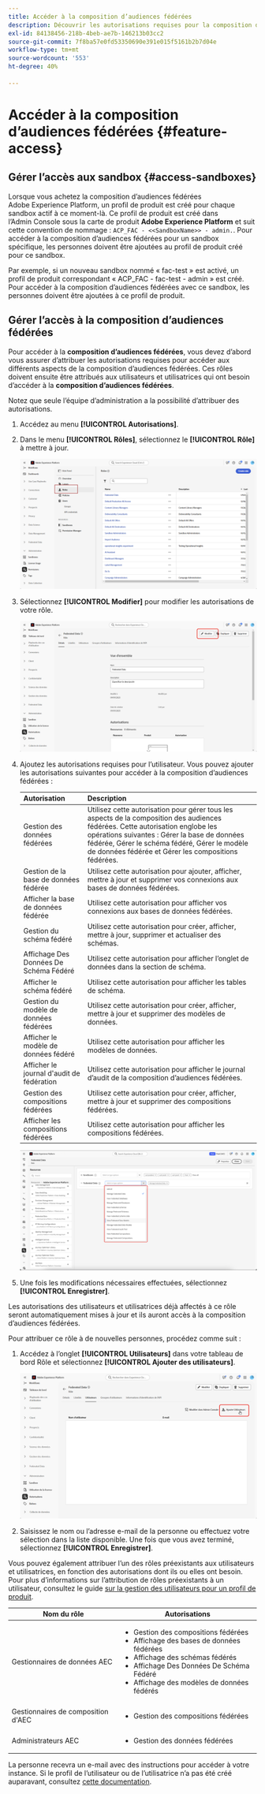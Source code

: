 ```yaml
---
title: Accéder à la composition d’audiences fédérées
description: Découvrir les autorisations requises pour la composition d’audiences fédérées
exl-id: 84138456-218b-4beb-ae7b-146213b03cc2
source-git-commit: 7f8ba57e0fd53350690e391e015f5161b2b7d04e
workflow-type: tm+mt
source-wordcount: '553'
ht-degree: 40%

---
```


# Accéder à la composition d’audiences fédérées {#feature-access}

## Gérer l’accès aux sandbox {#access-sandboxes}

Lorsque vous achetez la composition d’audiences fédérées Adobe Experience Platform, un profil de produit est créé pour chaque sandbox actif à ce moment-là. Ce profil de produit est créé dans l’Admin Console sous la carte de produit **Adobe Experience Platform** et suit cette convention de nommage : `ACP_FAC - <<SandboxName>> - admin.`. Pour accéder à la composition d’audiences fédérées pour un sandbox spécifique, les personnes doivent être ajoutées au profil de produit créé pour ce sandbox.

Par exemple, si un nouveau sandbox nommé « fac-test » est activé, un profil de produit correspondant « ACP_FAC - fac-test - admin » est créé. Pour accéder à la composition d’audiences fédérées avec ce sandbox, les personnes doivent être ajoutées à ce profil de produit.

## Gérer l’accès à la composition d’audiences fédérées

Pour accéder à la **composition d’audiences fédérées**, vous devez d’abord vous assurer d’attribuer les autorisations requises pour accéder aux différents aspects de la composition d’audiences fédérées. Ces rôles doivent ensuite être attribués aux utilisateurs et utilisatrices qui ont besoin d’accéder à la **composition d’audiences fédérées**.

Notez que seule l’équipe d’administration a la possibilité d’attribuer des autorisations.

1. Accédez au menu **[!UICONTROL Autorisations]**.

1. Dans le menu **[!UICONTROL Rôles]**, sélectionnez le **[!UICONTROL Rôle]** à mettre à jour.

   ![](assets/access_fda_1.png)

1. Sélectionnez **[!UICONTROL Modifier]** pour modifier les autorisations de votre rôle.

   ![](assets/access_fda_2.png)

1. Ajoutez les autorisations requises pour l’utilisateur. Vous pouvez ajouter les autorisations suivantes pour accéder à la composition d’audiences fédérées :

   | Autorisation | Description |
   | ---------- | ----------- |
   | Gestion des données fédérées | Utilisez cette autorisation pour gérer tous les aspects de la composition des audiences fédérées. Cette autorisation englobe les opérations suivantes : Gérer la base de données fédérée, Gérer le schéma fédéré, Gérer le modèle de données fédérée et Gérer les compositions fédérées. |
   | Gestion de la base de données fédérée | Utilisez cette autorisation pour ajouter, afficher, mettre à jour et supprimer vos connexions aux bases de données fédérées. |
   | Afficher la base de données fédérée | Utilisez cette autorisation pour afficher vos connexions aux bases de données fédérées. |
   | Gestion du schéma fédéré | Utilisez cette autorisation pour créer, afficher, mettre à jour, supprimer et actualiser des schémas. |
   | Affichage Des Données De Schéma Fédéré | Utilisez cette autorisation pour afficher l’onglet de données dans la section de schéma. |
   | Afficher le schéma fédéré | Utilisez cette autorisation pour afficher les tables de schéma. |
   | Gestion du modèle de données fédérées | Utilisez cette autorisation pour créer, afficher, mettre à jour et supprimer des modèles de données. |
   | Afficher le modèle de données fédéré | Utilisez cette autorisation pour afficher les modèles de données. |
   | Afficher le journal d&#39;audit de fédération | Utilisez cette autorisation pour afficher le journal d’audit de la composition d’audiences fédérées. |
   | Gestion des compositions fédérées | Utilisez cette autorisation pour créer, afficher, mettre à jour et supprimer des compositions fédérées. |
   | Afficher les compositions fédérées | Utilisez cette autorisation pour afficher les compositions fédérées. |

   ![](assets/permissions.png)

1. Une fois les modifications nécessaires effectuées, sélectionnez **[!UICONTROL Enregistrer]**.

Les autorisations des utilisateurs et utilisatrices déjà affectés à ce rôle seront automatiquement mises à jour et ils auront accès à la composition d’audiences fédérées.

Pour attribuer ce rôle à de nouvelles personnes, procédez comme suit :

1. Accédez à l’onglet **[!UICONTROL Utilisateurs]** dans votre tableau de bord Rôle et sélectionnez **[!UICONTROL Ajouter des utilisateurs]**.

   ![](assets/access_fda_4.png)

1. Saisissez le nom ou l’adresse e-mail de la personne ou effectuez votre sélection dans la liste disponible. Une fois que vous avez terminé, sélectionnez **[!UICONTROL Enregistrer]**.

Vous pouvez également attribuer l’un des rôles préexistants aux utilisateurs et utilisatrices, en fonction des autorisations dont ils ou elles ont besoin. Pour plus d’informations sur l’attribution de rôles préexistants à un utilisateur, consultez le guide [ sur la gestion des utilisateurs pour un profil de produit](https://experienceleague.adobe.com/fr/docs/experience-platform/access-control/ui/users).

| Nom du rôle | Autorisations |
| --------- | ----------- |
| Gestionnaires de données AEC | <ul><li>Gestion des compositions fédérées</li><li>Affichage des bases de données fédérées</li><li>Affichage des schémas fédérés</li><li>Affichage Des Données De Schéma Fédéré</li><li>Affichage des modèles de données fédérés</li></ul> |
| Gestionnaires de composition d&#39;AEC | <ul><li>Gestion des compositions fédérées</li></ul> |
| Administrateurs AEC | <ul><li>Gestion des données fédérées</li></ul> |

La personne recevra un e-mail avec des instructions pour accéder à votre instance. Si le profil de l’utilisateur ou de l’utilisatrice n’a pas été créé auparavant, consultez [cette documentation](https://experienceleague.adobe.com/fr/docs/experience-platform/access-control/abac/permissions-ui/users).
